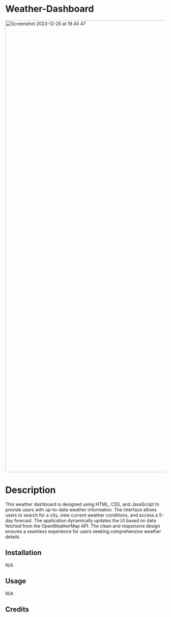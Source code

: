 # Weather-Dashboard

<img width="1418" alt="Screenshot 2023-12-25 at 19 40 47" src="https://github.com/IlhanDuale/Weather-Dashboard/assets/88343208/c2adbce1-7f93-4a1a-ae99-9b2e40fb28b4">


# Description
This weather dashboard is designed using HTML, CSS, and JavaScript to provide users with up-to-date weather information. The interface allows users to search for a city, view current weather conditions, and access a 5-day forecast. The application dynamically updates the UI based on data fetched from the OpenWeatherMap API. The clean and responsive design ensures a seamless experience for users seeking comprehensive weather details.


## Installation

N/A

## Usage

N/A

## Credits
